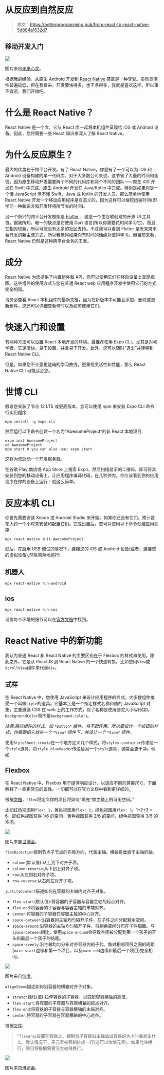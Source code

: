 # 从反应到自然反应

> 原文：<https://betterprogramming.pub/from-react-to-react-native-5d884a1632d7>

## 移动开发入门

![](img/48170281ae177b59649884e20cc0998a.png)

图片来自[未来心灵](https://www.futuremind.com/blog/pros-and-cons-react-native-and-native-apps)。

根据我的经验，从原生 Android 开发到 [React Native](https://reactnative.dev/) 简直是一种享受。虽然灵活性普遍较低，但在我看来，开发要快得多，也干净得多，我就是喜欢这样。所以事不宜迟，我们开始吧。

# 什么是 React Native？

React Native 是一个库，它与 React 库一起将本机组件呈现给 iOS 或 Android 设备。因此，您将需要一些 React 知识来深入了解 React Native。

# 为什么反应原生？

最大的优势在于跨平台开发。有了 React Native，你就有了一个可以为 iOS 和 Android 设备构建的单一代码库。对于大多数公司来说，这节省了大量的时间和金钱，因为原生移动开发需要两个不同的代码库和两个不同的团队——原生 iOS 开发在 Swift 中完成，原生 Android 开发在 Java/Kotlin 中完成。特别是如果你是一个懂 JavaScript 但不懂 Swift、Java 或 Kotlin 的开发人员，那么简单地使用 React Native 开发一个移动应用程序是有意义的，因为这样可以缩短运输时间(即学习一种新语言和开发环境所节省的时间)。

另一个新兴的跨平台开发框架是 [Flutter](https://flutter.dev/) ，这是一个由谷歌创建的开源 UI 工具包。据我所知，唯一的缺点是它使用 Dart 语言(所以你需要花时间学习它)，而且它相对较新，所以可能没有太多的社区支持。不过我可以看到 Flutter 是未来跨平台开发的新主流方式，所以我觉得如果你有时间的话绝对值得学习。但目前来看，React Native 仍然是这种跨平台业务的王者。

# 成分

React Native 为您提供了内置组件和 API，您可以使用它们在移动设备上呈现视图。这些组件的使用方式与您在普通 React web 应用程序开发中使用它们的方式完全相同。

请务必查看 React 本机组件的最新文档，因为在新版本中可能会添加、删除或更新组件。您还可以详细查看何时以及如何使用它们。

# 快速入门和设置

有两种方法可以设置 React 本地开发的环境。最推荐使用 Expo CLI，尤其是对初学者。它速度快，易于设置，并且易于开发。此外，您可以随时“退出”并转移到 React Native CLI。

但是，如果您不介意更陡峭的学习曲线，更重视灵活性和性能，那么 React Native CLI 可能适合您。

# 世博 CLI

假设您安装了节点 12 LTS 或更高版本，您可以使用 npm 来安装 Expo CLI 命令行实用程序:

```
npm install -g expo-cli
```

然后运行以下命令创建一个名为“AwesomeProject”的新 React 本地项目:

```
expo init AwesomeProject
cd AwesomeProject
npm start # you can also use: expo start
```

这将为您启动一个开发服务器。

在谷歌 Play 商店或 App Store 上搜索 Expo，然后扫描显示的二维码，即可将其安装到您的移动设备上。让应用程序编译代码，在几秒钟内，你应该看到你的应用程序在你的设备上运行！就这么简单。

# 反应本机 CLI

你首先需要安装 Xcode 或 Android Studio 来开始。如果你还没有它们，预计要花大约一个小时来安装和配置它们。完成设置后，您可以使用以下命令创建应用程序:

```
npx react-native init AwesomeProject
```

然后，在启用 USB 调试的情况下，连接您的 iOS 或 Android 设备(或者，连接您的虚拟设备),然后简单地运行:

## 机器人

```
npx react-native run-android
```

## ios

```
npx react-native run-ios
```

设置每个环境的细节可以在[官方文档](https://reactnative.dev/docs/environment-setup)中找到。

# React Native 中的新功能

我认为普通 React 和 React Native 的主要区别在于 Flexbox 的样式和使用。除此之外，它是从 ReactJS 到 React Native 的一个快速转换，比如使用`View`或`ScrollView`组件来代替`div`。

## 式样

在 React Native 中，您使用 JavaScript 来设计应用程序的样式。大多数组件接受一个叫做`style`的道具。它基本上是一个指定样式名称和值的 JavaScript 对象，主要遵循 CSS 在 web 上的工作方式，除了名称是使用骆驼大小写(例如，`backgroundColor`而不是`background-color`)。

*注意:某些组件的样式，如* `*Button*` *组件，将不起作用。所以要设计一个按钮的样式，你需要把它放在一个* `*View*` *组件下，并设计一个* `*View*` *组件。*

使用`StyleSheet.create`在一个地方定义几个样式，将`styles.container`传递给一个`style`道具，将`style.blueHeader`传递给另一个`style`道具，通常会更干净。例如:

## Flexbox

在 React Native 中，Flexbox 用于提供响应设计，以适应不同的屏幕尺寸。下面解释了一些更常见的属性。一切都可以在官方文档中看到更详细的[。](https://reactnative.dev/docs/flexbox)

根据[文档](https://docs.expo.io/versions/v37.0.0/react-native/flexbox/)，“`flex`将定义你的项目将如何“填充”你主轴上的可用空间。”

比如红色视图用`flex: 1`，黄色视图用`flex: 2`，绿色视图用`flex: 3`。1+2+3 = 6，即红色视图获得 1/6 的空间，黄色视图获得 2/6 的空间，绿色视图获得 3/6 的空间。

![](img/d548af850cdabacf4e1fefa5d3c19a47.png)

图片来自[世博会](https://docs.expo.io/versions/v37.0.0/react-native/flexbox/)。

`flexDirection`控制节点子节点的布局方向，代表主轴。横轴是垂直于主轴的轴。

*   `column`(默认值):从上到下对齐子项。
*   `column-reverse`:从下到上对齐子项。
*   `row`:从左到右对齐子项。
*   `row-reverse`:从右向左对齐子项。

`justifyContent`描述如何在容器的主轴内对齐子对象。

*   `flex-start`(默认值):将容器的子容器与容器主轴的起点对齐。
*   `flex-end`:将容器的子容器与容器主轴的末端对齐。
*   `center`:将容器的子容器在容器主轴的中心对齐。
*   `space-between`:沿容器的主轴均匀隔开子件，在子件之间分配剩余空间。
*   `space-around`:沿容器的主轴均匀隔开子件，将剩余空间分布在子件周围。与`space-between`相比，使用`space-around`会导致空间被分配到第一个孩子的开头和最后一个孩子的结尾。
*   `space-evenly`:沿主轴均匀分布对齐容器内的子代。每对相邻项目之间的间距(`main-start`边缘和第一个项目，以及`main-end`边缘和最后一个项目)完全相同。

![](img/b4bf0f0022ccbe1e9de829f85ba5be62.png)

图片来自[位度](https://www.bitdegree.org/learn/css-flexbox)。

`alignItems`描述如何沿容器的横轴对齐子对象。

*   `stretch`(默认值):拉伸容器的子容器，以匹配容器横轴的高度。
*   `flex-start`:将容器的子容器与容器横轴的起点对齐。
*   `flex-end`:将容器的子容器与容器横轴的末端对齐。
*   `center`:将容器的子容器在容器横轴的中心对齐。

根据[文件](https://docs.expo.io/versions/v37.0.0/react-native/flexbox/):

> "`flexWrap`设置在容器上，控制当子容器沿主轴溢出容器的大小时会发生什么。默认情况下，子元素被强制排成一行(这可以收缩元素)。如果允许换行，项目将根据需要沿主轴线换行。

![](img/ea7f6e38883f8cddec125e981056199d.png)

图片来自[博览会](https://docs.expo.io/versions/v37.0.0/react-native/flexbox/)。
